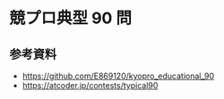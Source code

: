 # 競プロ典型 90 問

## 参考資料

- <https://github.com/E869120/kyopro_educational_90>
- <https://atcoder.jp/contests/typical90>
